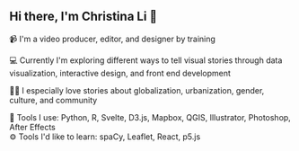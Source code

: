 ## Hi there, I'm Christina Li 👋

📹 I'm a video producer, editor, and designer by training

💻 Currently I'm exploring different ways to tell visual stories through data visualization, interactive design, and front end development

🕵🏻 I especially love stories about globalization, urbanization, gender, culture, and community

🧰 Tools I use: Python, R, Svelte, D3.js, Mapbox, QGIS, Illustrator, Photoshop, After Effects
<br>
⚙️ Tools I'd like to learn: spaCy, Leaflet, React, p5.js
